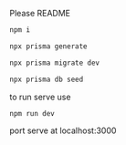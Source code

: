 Please README

```js
npm i 
```

```js
npx prisma generate
```

```js
npx prisma migrate dev
```

```js
npx prisma db seed
```

to run serve use 
```js
npm run dev
```

port serve at localhost:3000
